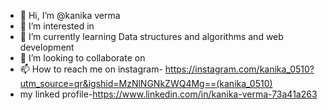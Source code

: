 - 👋 Hi, I’m @kanika verma
- 👀 I’m interested in 
- 🌱 I’m currently learning Data structures and algorithms and web development
- 💞️ I’m looking to collaborate on 
- 📫 How to reach me on instagram- https://instagram.com/kanika_0510?utm_source=qr&igshid=MzNlNGNkZWQ4Mg==(kanika_0510)
-  my linked profile-https://www.linkedin.com/in/kanika-verma-73a41a263

<!---
positivekavy/positivekavy is a ✨ special ✨ repository because its `README.md` (this file) appears on your GitHub profile.
You can click the Preview link to take a look at your changes.
--->
